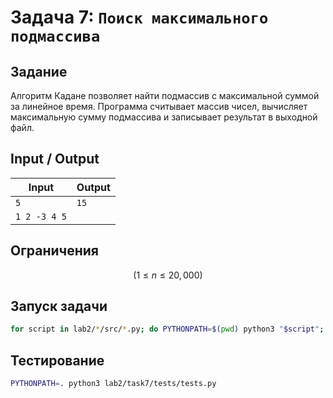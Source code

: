  # Задача 7: `Поиск максимального подмассива`
 
 ## Задание
 
Алгоритм Кадане позволяет найти подмассив с максимальной суммой за линейное время. Программа считывает массив чисел, вычисляет максимальную сумму подмассива и записывает результат в выходной файл.
 
 ## Input / Output
 
 | Input           | Output                                   |
 | --------------- | ---------------------------------------- |
 | `5`             | `15`                                    |
 | `1 2 -3 4 5`    |                                          |
 
 ## Ограничения
 
$$
( 1 \leq n \leq 20,000 )
$$
 ## Запуск задачи
 
 ```bash
 for script in lab2/*/src/*.py; do PYTHONPATH=$(pwd) python3 "$script"; done
 ```
 
 ## Тестирование
 
 ```bash
 PYTHONPATH=. python3 lab2/task7/tests/tests.py
 ```

